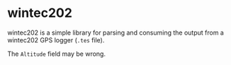 # wintec202

wintec202 is a simple library for parsing and consuming the output from a wintec202 GPS logger (`.tes` file).

The `Altitude` field may be wrong.
